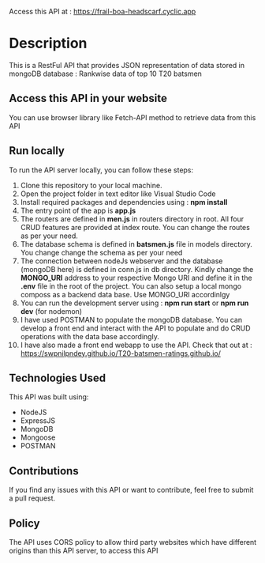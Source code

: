 Access this API at : https://frail-boa-headscarf.cyclic.app

# Description 
This is a RestFul API that provides JSON representation of data stored in mongoDB database : Rankwise data of top 10 T20 batsmen

## Access this API in your website
You can use browser library like Fetch-API method to retrieve data from this API

## Run locally
To run the API server locally, you can follow these steps:

1. Clone this repository to your local machine.
2. Open the project folder in text editor like Visual Studio Code 
3. Install required packages and dependencies using : **npm install**
4. The entry point of the app is **app.js**
5. The routers are defined in **men.js** in routers directory in root. All four CRUD features are provided at index route. You can change the routes as per your need. 
6. The database schema is defined in **batsmen.js** file in models directory. You change change the schema as per your need
7. The connection between nodeJs webserver and the database (mongoDB here) is defined in conn.js in db directory. Kindly change the **MONGO_URI** address to your respective Mongo URI and define it in the **.env** file in the root of the project. You can also setup a local mongo composs as a backend data base. Use MONGO_URI accordinlgy
8. You can run the development server using : **npm run start** or **npm run dev** (for nodemon)
9. I have used POSTMAN to populate the mongoDB database. You can develop a front end and interact with the API to populate and do CRUD operations with the data base accordingly. 
10. I have also made a front end webapp to use the API. Check that out at : https://swpnilpndey.github.io/T20-batsmen-ratings.github.io/ 

## Technologies Used
This API was built using:

- NodeJS
- ExpressJS
- MongoDB
- Mongoose
- POSTMAN

## Contributions
If you find any issues with this API or want to contribute, feel free to submit a pull request.

## Policy
The API uses CORS policy to allow third party websites which have different origins than this API server, to access this API
